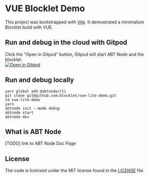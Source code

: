 # VUE Blocklet Demo

This project was bootstrapped with [Vite](https://github.com/vitejs/vite). It demostrated a minimalism Blocklet build with VUE.

## Run and debug in the cloud with Gitpod

Click the "Open in Gitpod" button, Gitpod will start ABT Node and the blocklet.<br>[![Open in Gitpod](https://gitpod.io/button/open-in-gitpod.svg)](https://gitpod.io/#https://github.com/blocklet/vue-vite-demo)

## Run and debug locally

```shell
yarn global add @abtnode/cli
git clone git@github.com:blocklet/vue-lite-demo.git
cd vue-lite-demo
yarn
abtnode init --mode debug
abtnode start
abtnode dev
```

## What is ABT Node

[TODO] link to ABT Node Doc Page

## License

The code is licensed under the MIT license found in the
[LICENSE](LICENSE) file.


